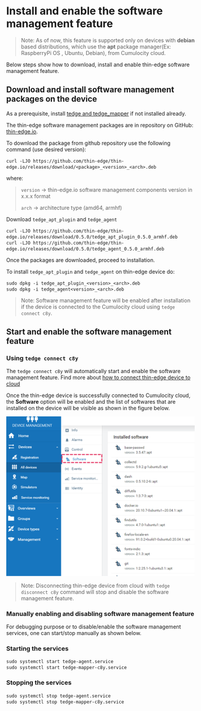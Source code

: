 # Install and enable the software management feature

> Note: As of now, this feature is supported only on devices with **debian** based
 distributions, which use the **apt** package manager(Ex: RaspberryPi OS , Ubuntu, Debian), from Cumulocity cloud.

Below steps show how to download, install and enable thin-edge software management feature.

## Download and install software management packages on the device

As a prerequisite, install [tedge and tedge_mapper](../howto-guides/002_installation.md) if not installed already.

The thin-edge software management packages are in repository on GitHub: [thin-edge.io](https://github.com/thin-edge/thin-edge.io/releases).

To download the package from github repository use the following command (use desired version):

```shell
curl -LJO https://github.com/thin-edge/thin-edge.io/releases/download/<package>_<version>_<arch>.deb
```

where:
> `version` -> thin-edge.io software management components version in x.x.x format
>
> `arch` -> architecture type (amd64, armhf)

Download `tedge_apt_plugin` and `tedge_agent`

```shell
curl -LJO https://github.com/thin-edge/thin-edge.io/releases/download/0.5.0/tedge_apt_plugin_0.5.0_armhf.deb
curl -LJO https://github.com/thin-edge/thin-edge.io/releases/download/0.5.0/tedge_agent_0.5.0_armhf.deb
```

Once the packages are downloaded, proceed to installation.

To install `tedge_apt_plugin` and `tedge_agent` on thin-edge device do:

```shell
sudo dpkg -i tedge_apt_plugin_<version>_<arch>.deb
sudo dpkg -i tedge_agent<version>_<arch>.deb
```

> Note: Software management feature will be enabled after installation if the device
is connected to the Cumulocity cloud using `tedge connect c8y`.

## Start and enable the software management feature

### Using `tedge connect c8y`

The `tedge connect c8y` will automatically start and enable the software management feature.
Find more about [how to connect thin-edge device to cloud](../howto-guides/004_connect.md)

Once the thin-edge device is successfully connected to Cumulocity cloud, the **Software** option will be enabled and
the list of softwares that are installed on the device will be visible as shown in the figure below.

![Add new software](./images/start-software-management.png)

> Note: Disconnecting thin-edge device from cloud with `tedge disconnect c8y` command will stop and disable the software management feature.


### Manually enabling and disabling software management feature

For debugging purpose or to disable/enable the software management services, one can start/stop manually as shown below.

### Starting the services

```shell
sudo systemctl start tedge-agent.service
sudo systemctl start tedge-mapper-c8y.service
```

### Stopping the services

```shell
sudo systemctl stop tedge-agent.service
sudo systemctl stop tedge-mapper-c8y.service
```


